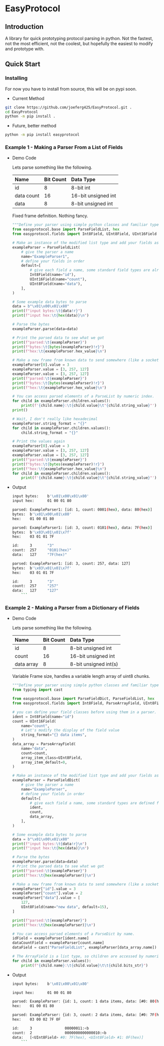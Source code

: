 # EasyProtocol

## Introduction

A library for quick prototyping protocol parsing in python. Not the fastest, not the most efficient, not the coolest, but hopefully the easiest to modify and prototype with.

## Quick Start

### Installing

For now you have to install from source, this will be on pypi soon.

- Current Method

```bash
git clone https://github.com/joeferg425/EasyProtocol.git .
cd EasyProtocol
python -m pip install .
```

- Future, better method

```bash
python -m pip install easyprotocol
```

### Example 1 - Making a Parser From a List of Fields

- Demo Code

    Lets parse something like the following.

    | Name       | Bit Count | Data Type           |
    |:--         |:--        |:--                  |
    | id         | 8         | 8-bit int           |
    | data count | 16        | 16-bit unsigned int |
    | data       | 8         | 8-bit unsigned int  |

    Fixed frame definition. Nothing fancy.

    ```python
    """Define your parser using simple python classes and familiar types."""
    from easyprotocol.base import ParseFieldList, hex
    from easyprotocol.fields import Int8Field, UInt8Field, UInt16Field

    # Make an instance of the modified list type and add your fields as the list items.
    exampleParser = ParseFieldList(
        # give the parser a name
        name="ExampleParser1",
        # define your fields in order
        default=[
            # give each field a name, some standard field types are already defined.
            Int8Field(name="id"),
            UInt16Field(name="count"),
            UInt8Field(name="data"),
        ],
    )

    # Some example data bytes to parse
    data = b"\x01\x00\x01\x80"
    print(f"input bytes:\t{data!r}")
    print(f"input hex:\t{hex(data)}\n")

    # Parse the bytes
    exampleParser.parse(data=data)

    # Print the parsed data to see what we got
    print(f"parsed:\t{exampleParser}")
    print(f"bytes:\t{bytes(exampleParser)!r}")
    print(f"hex:\t{exampleParser.hex_value}\n")

    # Make a new frame from known data to send somewhere (like a socket)
    exampleParser[0].value = 3
    exampleParser.value = [3, 257, 127]
    exampleParser.value = [3, 257, 127]
    print(f"parsed:\t{exampleParser}")
    print(f"bytes:\t{bytes(exampleParser)!r}")
    print(f"hex:\t{exampleParser.hex_value}\n")

    # You can access parsed elements of a ParseList by numeric index.
    for child in exampleParser.children.values():
        print(f'{child.name}:\t{child.value}\t"{child.string_value}"')
    print()

    # Wait, I don't really like hexadecimal
    exampleParser.string_format = "{}"
    for child in exampleParser.children.values():
        child.string_format = "{}"

    # Print the values again
    exampleParser[0].value = 3
    exampleParser.value = [3, 257, 127]
    exampleParser.value = [3, 257, 127]
    print(f"parsed:\t{exampleParser}")
    print(f"bytes:\t{bytes(exampleParser)!r}")
    print(f"hex:\t{exampleParser.hex_value}\n")
    for child in exampleParser.children.values():
        print(f'{child.name}:\t{child.value}\t"{child.string_value}"')
    ```

- Output

    ```bash
    input bytes:    b'\x01\x00\x01\x80'
    input hex:      01 00 01 80

    parsed: ExampleParser1: [id: 1, count: 0001(hex), data: 80(hex)]
    bytes:  b'\x01\x00\x01\x80'
    hex:    01 00 01 80

    parsed: ExampleParser1: [id: 3, count: 0101(hex), data: 7F(hex)]
    bytes:  b'\x03\x01\x01\x7f'
    hex:    03 01 01 7F

    id:     3       "3"
    count:  257     "0101(hex)"
    data:   127     "7F(hex)"

    parsed: ExampleParser1: [id: 3, count: 257, data: 127]
    bytes:  b'\x03\x01\x01\x7f'
    hex:    03 01 01 7F

    id:     3       "3"
    count:  257     "257"
    data:   127     "127"
        ```

### Example 2 - Making a Parser from a Dictionary of Fields

- Demo Code

    Lets parse something like the following.

    | Name       | Bit Count | Data Type              |
    |:--         |:--        |:--                     |
    | id         | 8         | 8-bit unsigned int     |
    | count      | 16        | 16-bit unsigned int    |
    | data array | 8         | 8-bit unsigned int(s)  |

    Variable Frame size, handles a variable length array of uint8 chunks.

    ```python
    """Define your parser using simple python classes and familiar types."""
    from typing import cast

    from easyprotocol.base import ParseFieldDict, ParseFieldList, hex
    from easyprotocol.fields import Int8Field, ParseArrayField, UInt8Field, UInt16Field

    # you can define your field classes before using them in a parser.
    ident = Int8Field(name="id")
    count = UInt16Field(
        name="count",
        # Let's modify the display of the field value
        string_format="{} data items",
    )
    data_array = ParseArrayField(
        name="data",
        count=count,
        array_item_class=UInt8Field,
        array_item_default=0,
    )

    # Make an instance of the modified list type and add your fields as the list items.
    exampleParser = ParseFieldDict(
        # give the parser a name
        name="ExampleParser",
        # define your fields in order
        default=[
            # give each field a name, some standard types are defined for you.
            ident,
            count,
            data_array,
        ],
    )

    # Some example data bytes to parse
    data = b"\x01\x00\x01\x80"
    print(f"input bytes:\t{data!r}\n")
    print(f"input hex:\t{hex(data)}\n")

    # Parse the bytes
    exampleParser.parse(data=data)
    # Print the parsed data to see what we got
    print(f"parsed:\t{exampleParser}")
    print(f"hex:\t{hex(exampleParser)}\n")

    # Make a new frame from known data to send somewhere (like a socket)
    exampleParser["id"].value = 3
    exampleParser["count"].value = 2
    exampleParser["data"].value = [
        127,
        UInt8Field(name="new data", default=15),
    ]

    print(f"parsed:\t{exampleParser}")
    print(f"hex:\t{hex(exampleParser)}\n")

    # You can access parsed elements of a ParseDict by name.
    idField = exampleParser[ident.name]
    dataCountField = exampleParser[count.name]
    dataField = cast("ParseFieldList", exampleParser[data_array.name])

    # The ArrayField is a list type, so children are accessed by numeric index.
    for child in exampleParser.values():
        print(f"{child.name}:\t{child.value}\t\t{child.bits_str}")
    ```

- Output

    ```bash
    input bytes:    b'\x01\x00\x01\x80'

    input hex:      01 00 01 80

    parsed: ExampleParser: {id: 1, count: 1 data items, data: [#0: 80(hex)]}
    hex:    01 00 01 80

    parsed: ExampleParser: {id: 3, count: 2 data items, data: [#0: 7F(hex), #1: 0F(hex)]}
    hex:    03 00 02 7F 0F

    id:     3               00000011:<b
    count:  2               0000000000000010:<b
    data:   [<UInt8Field> #0: 7F(hex), <UInt8Field> #1: 0F(hex)]            0111111100001111:<b
        ```
